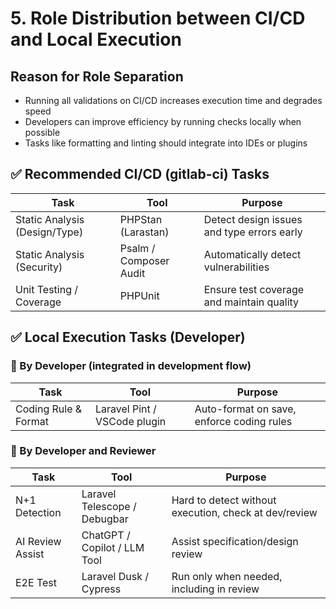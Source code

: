 # 5. Role Distribution between CI/CD and Local Execution

## Reason for Role Separation

- Running all validations on CI/CD increases execution time and degrades speed
- Developers can improve efficiency by running checks locally when possible
- Tasks like formatting and linting should integrate into IDEs or plugins

## ✅ Recommended CI/CD (gitlab-ci) Tasks

| Task                          | Tool                   | Purpose                                    |
| ----------------------------- | ---------------------- | ------------------------------------------ |
| Static Analysis (Design/Type) | PHPStan (Larastan)     | Detect design issues and type errors early |
| Static Analysis (Security)    | Psalm / Composer Audit | Automatically detect vulnerabilities       |
| Unit Testing / Coverage       | PHPUnit                | Ensure test coverage and maintain quality  |

## ✅ Local Execution Tasks (Developer)

### 🔹 By Developer (integrated in development flow)

| Task                 | Tool                         | Purpose                                   |
| -------------------- | ---------------------------- | ----------------------------------------- |
| Coding Rule & Format | Laravel Pint / VSCode plugin | Auto-format on save, enforce coding rules |

### 🔹 By Developer and Reviewer

| Task             | Tool                         | Purpose                                               |
| ---------------- | ---------------------------- | ----------------------------------------------------- |
| N+1 Detection    | Laravel Telescope / Debugbar | Hard to detect without execution, check at dev/review |
| AI Review Assist | ChatGPT / Copilot / LLM Tool | Assist specification/design review                    |
| E2E Test         | Laravel Dusk / Cypress       | Run only when needed, including in review             |
